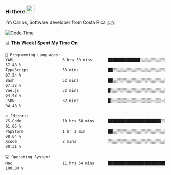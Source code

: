 ### Hi there <img src="https://media.giphy.com/media/hvRJCLFzcasrR4ia7z/giphy.gif" width="25px" height="25px">

I'm Carlos, Software developer from Costa Rica 🇨🇷

[//]: # (<a href="https://app.daily.dev/carum98"><img src="https://github.com/carum98/carum98/blob/main/devcard.svg" width="400" alt="Carlos Umaña Acevedo's Dev Card"/></a>)


<!--START_SECTION:waka-->
![Code Time](http://img.shields.io/badge/Code%20Time-13%2C362%20hrs%2014%20mins-blue)

📊 **This Week I Spent My Time On** 

```text
💬 Programming Languages: 
YAML                     6 hrs 50 mins       ██████████████░░░░░░░░░░░   57.48 % 
TypeScript               53 mins             ██░░░░░░░░░░░░░░░░░░░░░░░   07.54 % 
Bash                     52 mins             ██░░░░░░░░░░░░░░░░░░░░░░░   07.32 % 
Vue.js                   32 mins             █░░░░░░░░░░░░░░░░░░░░░░░░   04.48 % 
JSON                     32 mins             █░░░░░░░░░░░░░░░░░░░░░░░░   04.48 % 

🔥 Editors: 
VS Code                  10 hrs 50 mins      ███████████████████████░░   91.05 % 
PhpStorm                 1 hr 1 min          ██░░░░░░░░░░░░░░░░░░░░░░░   08.64 % 
Xcode                    2 mins              ░░░░░░░░░░░░░░░░░░░░░░░░░   00.31 % 

💻 Operating System: 
Mac                      11 hrs 54 mins      █████████████████████████   100.00 % 
```


<!--END_SECTION:waka-->
